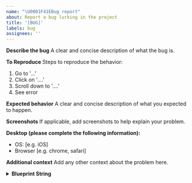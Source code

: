 ```yaml
---
name: "\U0001F41EBug report"
about: Report a bug lurking in the project
title: '[BUG]'
labels: bug
assignees: ''
---
```


<!---
Delete a specific section if you can't come up with anything to write in it.
--->

**Describe the bug**
A clear and concise description of what the bug is.

**To Reproduce**
Steps to reproduce the behavior:

1. Go to '...'
2. Click on '....'
3. Scroll down to '....'
4. See error

**Expected behavior**
A clear and concise description of what you expected to happen.

**Screenshots**
If applicable, add screenshots to help explain your problem.

**Desktop (please complete the following information):**

- OS: [e.g. iOS]
- Browser [e.g. chrome, safari]

**Additional context**
Add any other context about the problem here.

<details><summary><strong>Blueprint String</strong></summary>
If applicable, add a blueprint string here.
</details>
